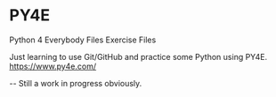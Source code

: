 # PY4E
Python 4 Everybody Files Exercise Files

Just learning to use Git/GitHub and practice some Python using PY4E.  https://www.py4e.com/

-- Still a work in progress obviously.
